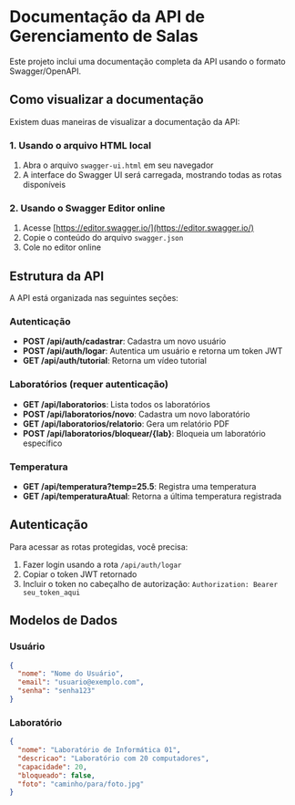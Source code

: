 # Documentação da API de Gerenciamento de Salas

Este projeto inclui uma documentação completa da API usando o formato Swagger/OpenAPI.

## Como visualizar a documentação

Existem duas maneiras de visualizar a documentação da API:

### 1. Usando o arquivo HTML local

1. Abra o arquivo `swagger-ui.html` em seu navegador
2. A interface do Swagger UI será carregada, mostrando todas as rotas disponíveis

### 2. Usando o Swagger Editor online

1. Acesse [https://editor.swagger.io/](https://editor.swagger.io/)
2. Copie o conteúdo do arquivo `swagger.json`
3. Cole no editor online

## Estrutura da API

A API está organizada nas seguintes seções:

### Autenticação
- **POST /api/auth/cadastrar**: Cadastra um novo usuário
- **POST /api/auth/logar**: Autentica um usuário e retorna um token JWT
- **GET /api/auth/tutorial**: Retorna um vídeo tutorial

### Laboratórios (requer autenticação)
- **GET /api/laboratorios**: Lista todos os laboratórios
- **POST /api/laboratorios/novo**: Cadastra um novo laboratório
- **GET /api/laboratorios/relatorio**: Gera um relatório PDF
- **POST /api/laboratorios/bloquear/{lab}**: Bloqueia um laboratório específico

### Temperatura
- **GET /api/temperatura?temp=25.5**: Registra uma temperatura
- **GET /api/temperaturaAtual**: Retorna a última temperatura registrada

## Autenticação

Para acessar as rotas protegidas, você precisa:

1. Fazer login usando a rota `/api/auth/logar`
2. Copiar o token JWT retornado
3. Incluir o token no cabeçalho de autorização: `Authorization: Bearer seu_token_aqui`

## Modelos de Dados

### Usuário
```json
{
  "nome": "Nome do Usuário",
  "email": "usuario@exemplo.com",
  "senha": "senha123"
}
```

### Laboratório
```json
{
  "nome": "Laboratório de Informática 01",
  "descricao": "Laboratório com 20 computadores",
  "capacidade": 20,
  "bloqueado": false,
  "foto": "caminho/para/foto.jpg"
}
```